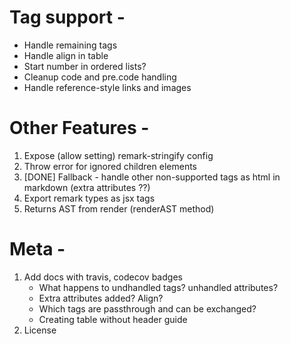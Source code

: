 # Tag support -
- Handle remaining tags
- Handle align in table
- Start number in ordered lists?
- Cleanup code and pre.code handling
- Handle reference-style links and images

# Other Features -
1. Expose (allow setting) remark-stringify config
2. Throw error for ignored children elements
3. [DONE] Fallback - handle other non-supported tags as html in markdown (extra attributes ??)
4. Export remark types as jsx tags
5. Returns AST from render (renderAST method)

# Meta -
1. Add docs with travis, codecov badges
   - What happens to undhandled tags? unhandled attributes?
   - Extra attributes added? Align?
   - Which tags are passthrough and can be exchanged?
   - Creating table without header guide
2. License
